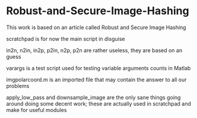# Robust-and-Secure-Image-Hashing
This work is based on an article called Robust and Secure Image Hashing

scratchpad is for now the main script in disguise

in2n, n2in, in2p, p2in, n2p, p2n are rather useless, they are based on an guess

varargs is a test script used for testing variable arguments counts in Matlab

imgpolarcoord.m is an imported file that may contain the answer to all our problems

apply_low_pass and downsample_image are the only sane things going around 
doing some decent work; these are actually used in scratchpad and make for
useful modules
